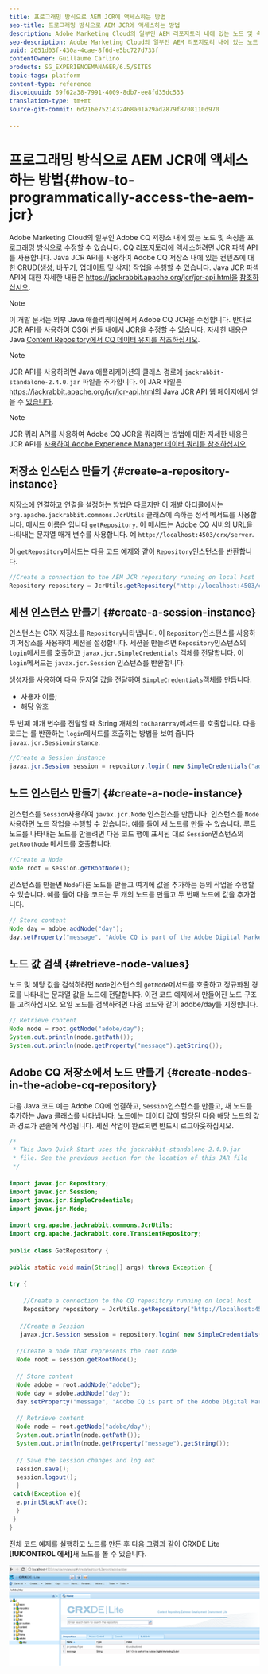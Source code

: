 ```yaml
---
title: 프로그래밍 방식으로 AEM JCR에 액세스하는 방법
seo-title: 프로그래밍 방식으로 AEM JCR에 액세스하는 방법
description: Adobe Marketing Cloud의 일부인 AEM 리포지토리 내에 있는 노드 및 속성을 프로그래밍 방식으로 수정할 수 있습니다
seo-description: Adobe Marketing Cloud의 일부인 AEM 리포지토리 내에 있는 노드 및 속성을 프로그래밍 방식으로 수정할 수 있습니다
uuid: 2051d03f-430a-4cae-8f6d-e5bc727d733f
contentOwner: Guillaume Carlino
products: SG_EXPERIENCEMANAGER/6.5/SITES
topic-tags: platform
content-type: reference
discoiquuid: 69f62a38-7991-4009-8db7-ee8fd35dc535
translation-type: tm+mt
source-git-commit: 6d216e7521432468a01a29ad2879f8708110d970

---
```



# 프로그래밍 방식으로 AEM JCR에 액세스하는 방법{#how-to-programmatically-access-the-aem-jcr}

Adobe Marketing Cloud의 일부인 Adobe CQ 저장소 내에 있는 노드 및 속성을 프로그래밍 방식으로 수정할 수 있습니다. CQ 리포지토리에 액세스하려면 JCR 파섹 API를 사용합니다. Java JCR API를 사용하여 Adobe CQ 저장소 내에 있는 컨텐츠에 대한 CRUD(생성, 바꾸기, 업데이트 및 삭제) 작업을 수행할 수 있습니다. Java JCR 파섹 API에 대한 자세한 내용은 https://jackrabbit.apache.org/jcr/jcr-api.html을 [참조하십시오](https://jackrabbit.apache.org/jcr/jcr-api.html).

>[!NOTE]
>
>이 개발 문서는 외부 Java 애플리케이션에서 Adobe CQ JCR을 수정합니다. 반대로 JCR API를 사용하여 OSGi 번들 내에서 JCR을 수정할 수 있습니다. 자세한 내용은 Java [Content Repository에서 CQ 데이터 유지를 참조하십시오](https://helpx.adobe.com/experience-manager/using/persisting-cq-data-java-content1.html).

>[!NOTE]
>
>JCR API를 사용하려면 Java 애플리케이션의 클래스 경로에 `jackrabbit-standalone-2.4.0.jar` 파일을 추가합니다. 이 JAR 파일은 https://jackrabbit.apache.org/jcr/jcr-api.html의 Java JCR API 웹 페이지에서 얻을 수 [있습니다](https://jackrabbit.apache.org/jcr/jcr-api.html).

>[!NOTE]
>
>JCR 쿼리 API를 사용하여 Adobe CQ JCR을 쿼리하는 방법에 대한 자세한 내용은 JCR API를 [사용하여 Adobe Experience Manager 데이터 쿼리를 참조하십시오](https://helpx.adobe.com/experience-manager/using/querying-experience-manager-data-using1.html).

## 저장소 인스턴스 만들기 {#create-a-repository-instance}

저장소에 연결하고 연결을 설정하는 방법은 다르지만 이 개발 아티클에서는 `org.apache.jackrabbit.commons.JcrUtils` 클래스에 속하는 정적 메서드를 사용합니다. 메서드 이름은 입니다 `getRepository`. 이 메서드는 Adobe CQ 서버의 URL을 나타내는 문자열 매개 변수를 사용합니다. 예 `http://localhost:4503/crx/server`.

이 `getRepository`메서드는 다음 코드 예제와 같이 `Repository`인스턴스를 반환합니다.

```java
//Create a connection to the AEM JCR repository running on local host
Repository repository = JcrUtils.getRepository("http://localhost:4503/crx/server");
```

## 세션 인스턴스 만들기 {#create-a-session-instance}

인스턴스는 CRX 저장소를 `Repository`나타냅니다. 이 `Repository`인스턴스를 사용하여 저장소를 사용하여 세션을 설정합니다. 세션을 만들려면 `Repository`인스턴스의 `login`메서드를 호출하고 `javax.jcr.SimpleCredentials` 객체를 전달합니다. 이 `login`메서드는 `javax.jcr.Session` 인스턴스를 반환합니다.

생성자를 사용하여 다음 문자열 값을 전달하여 `SimpleCredentials`객체를 만듭니다.

* 사용자 이름;
* 해당 암호

두 번째 매개 변수를 전달할 때 String 개체의 `toCharArray`메서드를 호출합니다. 다음 코드는 를 반환하는 `login`메서드를 호출하는 방법을 보여 줍니다 `javax.jcr.Sessioninstance`.

```java
//Create a Session instance
javax.jcr.Session session = repository.login( new SimpleCredentials("admin", "admin".toCharArray()));
```

## 노드 인스턴스 만들기 {#create-a-node-instance}

인스턴스를 `Session`사용하여 `javax.jcr.Node` 인스턴스를 만듭니다. 인스턴스를 `Node`사용하면 노드 작업을 수행할 수 있습니다. 예를 들어 새 노드를 만들 수 있습니다. 루트 노드를 나타내는 노드를 만들려면 다음 코드 행에 표시된 대로 `Session`인스턴스의 `getRootNode` 메서드를 호출합니다.

```java
//Create a Node
Node root = session.getRootNode();
```

인스턴스를 만들면 `Node`다른 노드를 만들고 여기에 값을 추가하는 등의 작업을 수행할 수 있습니다. 예를 들어 다음 코드는 두 개의 노드를 만들고 두 번째 노드에 값을 추가합니다.

```java
// Store content
Node day = adobe.addNode("day");
day.setProperty("message", "Adobe CQ is part of the Adobe Digital Marketing Suite!");
```

## 노드 값 검색 {#retrieve-node-values}

노드 및 해당 값을 검색하려면 `Node`인스턴스의 `getNode`메서드를 호출하고 정규화된 경로를 나타내는 문자열 값을 노드에 전달합니다. 이전 코드 예제에서 만들어진 노드 구조를 고려하십시오. 요일 노드를 검색하려면 다음 코드와 같이 adobe/day를 지정합니다.

```java
// Retrieve content
Node node = root.getNode("adobe/day");
System.out.println(node.getPath());
System.out.println(node.getProperty("message").getString());
```

## Adobe CQ 저장소에서 노드 만들기 {#create-nodes-in-the-adobe-cq-repository}

다음 Java 코드 예는 Adobe CQ에 연결하고, `Session`인스턴스를 만들고, 새 노드를 추가하는 Java 클래스를 나타냅니다. 노드에는 데이터 값이 할당된 다음 해당 노드의 값과 경로가 콘솔에 작성됩니다. 세션 작업이 완료되면 반드시 로그아웃하십시오.

```java
/*
 * This Java Quick Start uses the jackrabbit-standalone-2.4.0.jar
 * file. See the previous section for the location of this JAR file
 */

import javax.jcr.Repository;
import javax.jcr.Session;
import javax.jcr.SimpleCredentials;
import javax.jcr.Node;

import org.apache.jackrabbit.commons.JcrUtils;
import org.apache.jackrabbit.core.TransientRepository;

public class GetRepository {

public static void main(String[] args) throws Exception {

try {

    //Create a connection to the CQ repository running on local host
    Repository repository = JcrUtils.getRepository("http://localhost:4503/crx/server");

   //Create a Session
   javax.jcr.Session session = repository.login( new SimpleCredentials("admin", "admin".toCharArray()));

  //Create a node that represents the root node
  Node root = session.getRootNode();

  // Store content
  Node adobe = root.addNode("adobe");
  Node day = adobe.addNode("day");
  day.setProperty("message", "Adobe CQ is part of the Adobe Digital Marketing Suite!");

  // Retrieve content
  Node node = root.getNode("adobe/day");
  System.out.println(node.getPath());
  System.out.println(node.getProperty("message").getString());

  // Save the session changes and log out
  session.save();
  session.logout();
  }
 catch(Exception e){
  e.printStackTrace();
  }
 }
}
```

전체 코드 예제를 실행하고 노드를 만든 후 다음 그림과 같이 CRXDE Lite **[!UICONTROL 에서]**&#x200B;새 노드를 볼 수 있습니다.

![chlimage_1-68](assets/chlimage_1-68a.png)

